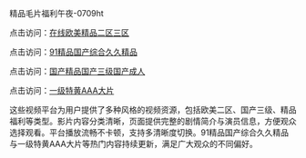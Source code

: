 精品毛片福利午夜-0709ht

点击访问：<a href="https://heiliaowt0d7p.pages.dev">在线欧美精品二区三区</a>

点击访问：<a href="https://heiliaoga6s9v.pages.dev">91精品国产综合久久精品</a>

点击访问：<a href="https://heiliaoow5kzm.pages.dev">国产精品国产三级国产成人</a>

点击访问：<a href="https://heiliao2dmwwy.pages.dev">一级特黄AAA大片</a>

这些视频平台为用户提供了多种风格的视频资源，包括欧美二区、国产三级、精品福利等类型。影片内容分类清晰，页面提供完整的剧情简介与演员信息，方便观众选择观看。平台播放流畅不卡顿，支持多清晰度切换。91精品国产综合久久精品与一级特黄AAA大片等热门内容持续更新，满足广大观众的不同偏好。

<span style="display:none;">[Canonical link](https://github.com/met20250709/met14 ）</span>
